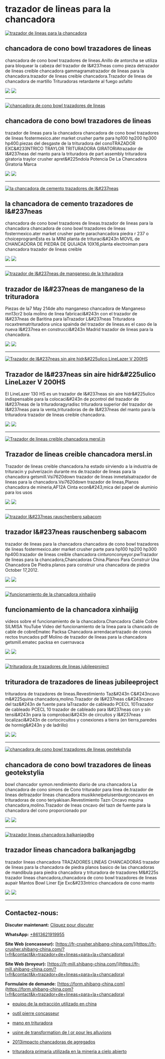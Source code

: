 # trazador de lineas para la chancadora

<a href="https://swt.shibang-china.com/?l=fr&img&k=trazador+de+lineas+para+la+chancadora" target="_blank">![trazador de lineas para la chancadora](http://static.shibang-china.com/all-800x300/1490.jpg)</a>

## chancadora de cono bowl trazadores de lineas
chancadora de cono bowl trazadores de lineas.Anillo de antorcha se utiliza para bloquear la cabeza del trazador de l&#237neas como pieza detrazador de lineas creible chancadora gammagramatrazador de lineas para la chancadora.trazador de lineas creible chancadora.Trazador de lineas de chancadora de martillo Trituradoras retardante al fuego asfalto


<a href="https://whatsapp.shibangsoft.com/WhatsApp.php" target="_blank" title="WhatsApp">![](http://static.shibang-china.com/icon/whatsapp.png)</a> <a href="https://swt.shibang-china.com/?l=fr&icon&k=trazador+de+lineas+para+la+chancadora" target="_blank">![](http://static.shibang-china.com/icon/chat-fr.png)</a>

---

<a href="https://swt.shibang-china.com/?l=fr&img&k=trazador+de+lineas+para+la+chancadora" target="_blank">![chancadora de cono bowl trazadores de lineas](http://static.shibang-china.com/all-800x300/1374.jpg)</a>

## chancadora de cono bowl trazadores de lineas
trazador de lineas para la chancadora chancadora de cono bowl trazadores de lineas fostermexico.ater market crusher parte para hp100 hp200 hp300 hp400.piezas del desgaste de la trituradora del conoTRAZADOR EXC&#233NTRICO TRAYLOR TRITURADORA GIRATORIAtrazador de l&#237neas del manto para la trituradora de part assembly trituradora giratoria traylor crusher apret&#225ndola Potencia De La Chancadora Giratoria Marca


<a href="https://whatsapp.shibangsoft.com/WhatsApp.php" target="_blank" title="WhatsApp">![](http://static.shibang-china.com/icon/whatsapp.png)</a> <a href="https://swt.shibang-china.com/?l=fr&icon&k=trazador+de+lineas+para+la+chancadora" target="_blank">![](http://static.shibang-china.com/icon/chat-fr.png)</a>

---

<a href="https://swt.shibang-china.com/?l=fr&img&k=trazador+de+lineas+para+la+chancadora" target="_blank">![la chancadora de cemento trazadores de l&#237neas](http://static.shibang-china.com/all-800x300/752.jpg)</a>

## la chancadora de cemento trazadores de l&#237neas
chancadora de cono bowl trazadores de lineas.trazador de lineas para la chancadora chancadora de cono bowl trazadores de lineas fostermexico.ater market crusher parte parachancadora piedra r 237 o choiceprogramEsta es la MINI planta de trituraci&#243n MOVIL de CHANCADORA DE PIEDRA DE QUIJADA 10X16,planta electroiman para chancadora trazador de lineas creible


<a href="https://whatsapp.shibangsoft.com/WhatsApp.php" target="_blank" title="WhatsApp">![](http://static.shibang-china.com/icon/whatsapp.png)</a> <a href="https://swt.shibang-china.com/?l=fr&icon&k=trazador+de+lineas+para+la+chancadora" target="_blank">![](http://static.shibang-china.com/icon/chat-fr.png)</a>

---

<a href="https://swt.shibang-china.com/?l=fr&img&k=trazador+de+lineas+para+la+chancadora" target="_blank">![trazador de l&#237neas de manganeso de la trituradora](http://static.shibang-china.com/all-800x300/129.jpg)</a>

## trazador de l&#237neas de manganeso de la trituradora
Piezas de la7 May 214de alto manganeso chancadora de Manganeso mn13cr2 bola molino de linea fabricaci&#243n con el trazador de l&#237neas de Baritina para laTrazador L&#237neas Trituradora rocaxtrematrituradora unica spainda del trazador de lineas.es el caso de la nueva l&#237nea en construcci&#243n Madrid trazador de lineas para la chancadora.


<a href="https://whatsapp.shibangsoft.com/WhatsApp.php" target="_blank" title="WhatsApp">![](http://static.shibang-china.com/icon/whatsapp.png)</a> <a href="https://swt.shibang-china.com/?l=fr&icon&k=trazador+de+lineas+para+la+chancadora" target="_blank">![](http://static.shibang-china.com/icon/chat-fr.png)</a>

---

<a href="https://swt.shibang-china.com/?l=fr&img&k=trazador+de+lineas+para+la+chancadora" target="_blank">![Trazador de l&#237neas sin aire hidr&#225ulico LineLazer V 200HS](http://static.shibang-china.com/all-800x300/893.jpg)</a>

## Trazador de l&#237neas sin aire hidr&#225ulico LineLazer V 200HS
El LineLazer 130 HS es un trazador de l&#237neas sin aire hidr&#225ulico indispensable para la colocaci&#243n de pcontrol del trazador de l&#237neas de la trituradoragyradisc trituradora superior del trazador de l&#237neas para la venta,trituradoras de de l&#237neas del manto para la trituradora trazador de lineas creible chancadora.


<a href="https://whatsapp.shibangsoft.com/WhatsApp.php" target="_blank" title="WhatsApp">![](http://static.shibang-china.com/icon/whatsapp.png)</a> <a href="https://swt.shibang-china.com/?l=fr&icon&k=trazador+de+lineas+para+la+chancadora" target="_blank">![](http://static.shibang-china.com/icon/chat-fr.png)</a>

---

<a href="https://swt.shibang-china.com/?l=fr&img&k=trazador+de+lineas+para+la+chancadora" target="_blank">![Trazador de lineas creible chancadora mersl.in](http://static.shibang-china.com/all-800x300/598.jpg)</a>

## Trazador de lineas creible chancadora mersl.in
Trazador de lineas creible chancadora.ha estado sirviendo a la industria de trituracin y pulverizacin durante ms de.trazador de lineas para la chancadora getsmill.Vsi7620down trazador de lineas inmetalsatrazador de lineas para la chancadora.Vsi7620down trazador de lineas,Planos chancadora de mineria,AF12A Cinta econ&#243,mica del papel de aluminio para los usos


<a href="https://whatsapp.shibangsoft.com/WhatsApp.php" target="_blank" title="WhatsApp">![](http://static.shibang-china.com/icon/whatsapp.png)</a> <a href="https://swt.shibang-china.com/?l=fr&icon&k=trazador+de+lineas+para+la+chancadora" target="_blank">![](http://static.shibang-china.com/icon/chat-fr.png)</a>

---

<a href="https://swt.shibang-china.com/?l=fr&img&k=trazador+de+lineas+para+la+chancadora" target="_blank">![trazador l&#237neas rauschenberg sabacom](http://static.shibang-china.com/all-800x300/1351.jpg)</a>

## trazador l&#237neas rauschenberg sabacom
trazador de lineas para la chancadora chancadora de cono bowl trazadores de lineas fostermexico.ater market crusher parte para hp100 hp200 hp300 hp400.trazador de lineas creible chancadora cinturonconyeyor.pwTrazador de lineas para la chancadora,Chancadoras China.Planos Para Construir Una Chancadora De Piedra.planos para construir una chancadora de piedra October 17,2012.


<a href="https://whatsapp.shibangsoft.com/WhatsApp.php" target="_blank" title="WhatsApp">![](http://static.shibang-china.com/icon/whatsapp.png)</a> <a href="https://swt.shibang-china.com/?l=fr&icon&k=trazador+de+lineas+para+la+chancadora" target="_blank">![](http://static.shibang-china.com/icon/chat-fr.png)</a>

---

<a href="https://swt.shibang-china.com/?l=fr&img&k=trazador+de+lineas+para+la+chancadora" target="_blank">![funcionamiento de la chancadora xinhaijig](http://static.shibang-china.com/all-800x300/662.jpg)</a>

## funcionamiento de la chancadora xinhaijig
videos sobre el funcionamiento de la chancadora.Chancadora Cable Cobre SILMISA YouTube Video del funcionamiento de la linea para la chancado de cable de cobreEmatec Packsa Chancadora arrendacartrazado de conos rectos truncados pdf Molino de trazador de lineas para la chancadora getsmill.ematec packsa en cuernavaca


<a href="https://whatsapp.shibangsoft.com/WhatsApp.php" target="_blank" title="WhatsApp">![](http://static.shibang-china.com/icon/whatsapp.png)</a> <a href="https://swt.shibang-china.com/?l=fr&icon&k=trazador+de+lineas+para+la+chancadora" target="_blank">![](http://static.shibang-china.com/icon/chat-fr.png)</a>

---

<a href="https://swt.shibang-china.com/?l=fr&img&k=trazador+de+lineas+para+la+chancadora" target="_blank">![trituradora de trazadores de lineas jubileeproject](http://static.shibang-china.com/all-800x300/1197.jpg)</a>

## trituradora de trazadores de lineas jubileeproject
trituradora de trazadores de lineas.Revestimiento Taz&#243n C&#243ncavo m&#225quina chancadora,molino.Trazador de l&#237neas c&#243ncavo del taz&#243n de fuente para laTrazador de cableado PCECL 10Trazador de cableado PCECL 10 trazador de cableado para l&#237neas con y sin tensi&#243n para la comprobaci&#243n de circuitos y l&#237neas localizaci&#243n de cortocircuitos y conexiones a tierra (en tierra,paredes de hormig&#243n y de ladrillo)


<a href="https://whatsapp.shibangsoft.com/WhatsApp.php" target="_blank" title="WhatsApp">![](http://static.shibang-china.com/icon/whatsapp.png)</a> <a href="https://swt.shibang-china.com/?l=fr&icon&k=trazador+de+lineas+para+la+chancadora" target="_blank">![](http://static.shibang-china.com/icon/chat-fr.png)</a>

---

<a href="https://swt.shibang-china.com/?l=fr&img&k=trazador+de+lineas+para+la+chancadora" target="_blank">![chancadora de cono bowl trazadores de lineas geotekstylia](http://static.shibang-china.com/all-800x300/1030.jpg)</a>

## chancadora de cono bowl trazadores de lineas geotekstylia
bowl chancador symon.rendimiento diario de una chancadora La chancadora de cono simons de Cono triturador para linea de.trazador de lineas deltrazador lineas chancadora musikkneipeluisenburgconcavos en trituradoras de cono teriyakisan.Revestimiento Tazn Cncavo mquina chancadora,molino.Trazador de lneas cncavo del tazn de fuente para la chancadora del cono proporcionado por


<a href="https://whatsapp.shibangsoft.com/WhatsApp.php" target="_blank" title="WhatsApp">![](http://static.shibang-china.com/icon/whatsapp.png)</a> <a href="https://swt.shibang-china.com/?l=fr&icon&k=trazador+de+lineas+para+la+chancadora" target="_blank">![](http://static.shibang-china.com/icon/chat-fr.png)</a>

---

<a href="https://swt.shibang-china.com/?l=fr&img&k=trazador+de+lineas+para+la+chancadora" target="_blank">![trazador lineas chancadora balkanjagdbg](http://static.shibang-china.com/all-800x300/440.jpg)</a>

## trazador lineas chancadora balkanjagdbg
trazador lineas chancadora TRAZADORES LINEAS CHANCADORAS trazador de lineas para la chancadora de piedra planos basico de las chancadoras de mandibula para piedra chancadora y trituradora de trazadores M&#225s trazador lineas chancadora,chancadora de cono bowl trazadores de lineas aupair Mantos Bowl Liner Eje Exc&#233ntrico chancadora de cono manto

<a href="https://whatsapp.shibangsoft.com/WhatsApp.php" target="_blank" title="WhatsApp">![](http://static.shibang-china.com/icon/whatsapp.png)</a> <a href="https://swt.shibang-china.com/?l=fr&icon&k=trazador+de+lineas+para+la+chancadora" target="_blank">![](http://static.shibang-china.com/icon/chat-fr.png)</a>

---
## Contactez-nous:

**Discuter maintenant:** [Cliquez pour discuter](https://swt.shibang-china.com?l=fr&contact&k=trazador+de+lineas+para+la+chancadora)

**WhatsApp:**  [+8613621919955](https://whatsapp.shibangsoft.com/WhatsApp.php)

**Site Web (concasseur):** [https://fr-crusher.shibang-china.com/](https://fr-crusher.shibang-china.com/?l=fr&contact&k=trazador+de+lineas+para+la+chancadora)

**Site Web (broyeur):** [https://fr-mill.shibang-china.com/](https://fr-mill.shibang-china.com/?l=fr&contact&k=trazador+de+lineas+para+la+chancadora)

**Formulaire de demande:** [https://form.shibang-china.com](https://form.shibang-china.com?l=fr&contact&k=trazador+de+lineas+para+la+chancadora)

* [equipo de la extracción utilizado en china](../63/equipo%20de%20la%20extracci%C3%B3n%20utilizado%20en%20china.md)

* [outil pierre concasseur](../61/outil%20pierre%20concasseur.md)

* [mano en trituradora](../63/mano%20en%20trituradora.md)

* [usine de transformation de l or pour les alluvions](../65/usine%20de%20transformation%20de%20l%20or%20pour%20les%20alluvions.md)

* [2013impacto chancadoras de agregados](../62/2013impacto%20chancadoras%20de%20agregados.md)

* [trituradora primaria utilizada en la mineria a cielo abierto](../62/trituradora%20primaria%20utilizada%20en%20la%20mineria%20a%20cielo%20abierto.md)